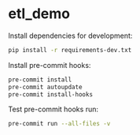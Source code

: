 # etl_demo

Install dependencies for development:

```bash
pip install -r requirements-dev.txt
```

Install pre-commit hooks:

```bash
pre-commit install
pre-commit autoupdate
pre-commit install-hooks
```

Test pre-commit hooks run:

```bash
pre-commit run --all-files -v
```

